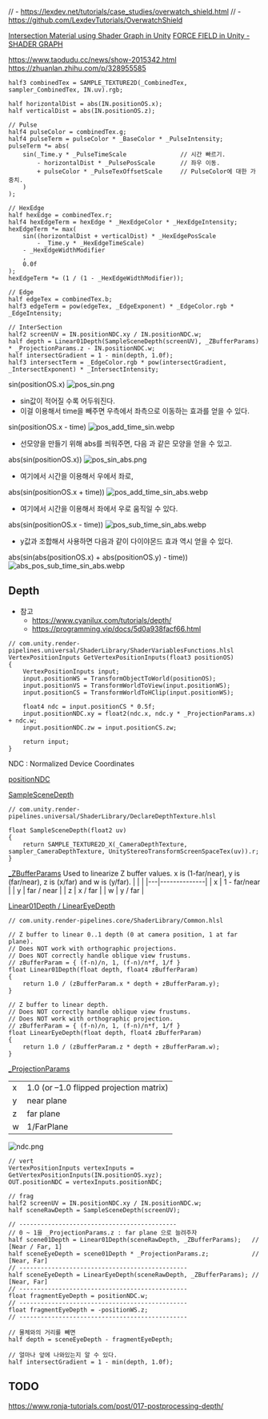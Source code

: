 // - https://lexdev.net/tutorials/case_studies/overwatch_shield.html
// - https://github.com/LexdevTutorials/OverwatchShield

[Intersection Material using Shader Graph in Unity](https://www.youtube.com/watch?v=ayd8L6ZyCvw)
[FORCE FIELD in Unity - SHADER GRAPH](https://www.youtube.com/watch?v=NiOGWZXBg4Y)

https://www.taodudu.cc/news/show-2015342.html
https://zhuanlan.zhihu.com/p/328955585

``` hlsl
half3 combinedTex = SAMPLE_TEXTURE2D(_CombinedTex, sampler_CombinedTex, IN.uv).rgb;

half horizontalDist = abs(IN.positionOS.x);
half verticalDist = abs(IN.positionOS.z);

// Pulse
half4 pulseColor = combinedTex.g;
half4 pulseTerm = pulseColor * _BaseColor * _PulseIntensity;
pulseTerm *= abs(
    sin(_Time.y * _PulseTimeScale               // 시간 빠르기.
        - horizontalDist * _PulsePosScale       // 좌우 이동.
        + pulseColor * _PulseTexOffsetScale     // PulseColor에 대한 가중치.
    )
);

// HexEdge
half hexEdge = combinedTex.r;
half4 hexEdgeTerm = hexEdge * _HexEdgeColor * _HexEdgeIntensity;
hexEdgeTerm *= max(
    sin((horizontalDist + verticalDist) * _HexEdgePosScale
        - _Time.y * _HexEdgeTimeScale)
    - _HexEdgeWidthModifier
    ,
    0.0f
);
hexEdgeTerm *= (1 / (1 - _HexEdgeWidthModifier));

// Edge
half edgeTex = combinedTex.b;
half3 edgeTerm = pow(edgeTex, _EdgeExponent) * _EdgeColor.rgb * _EdgeIntensity;

// InterSection
half2 screenUV = IN.positionNDC.xy / IN.positionNDC.w;
half depth = Linear01Depth(SampleSceneDepth(screenUV), _ZBufferParams) * _ProjectionParams.z - IN.positionNDC.w;
half intersectGradient = 1 - min(depth, 1.0f);
half3 intersectTerm = _EdgeColor.rgb * pow(intersectGradient, _IntersectExponent) * _IntersectIntensity;

```

sin(positionOS.x)
    ![pos_sin.png](./doc_res/pos_sin.png)

- sin값이 적어질 수록 어두워진다.
- 이걸 이용해서 time을 빼주면 우측에서 좌측으로 이동하는 효과를 얻을 수 있다.

sin(positionOS.x - time)
    ![pos_add_time_sin.webp](./doc_res/pos_add_time_sin.webp)

- 선모양을 만들기 위해 abs를 씌워주면, 다음 과 같은 모양을 얻을 수 있고.

abs(sin(positionOS.x))
    ![pos_sin_abs.png](./doc_res/pos_sin_abs.png)

- 여기에서 시간을 이용해서 우에서 좌로,

abs(sin(positionOS.x + time))
    ![pos_add_time_sin_abs.webp](./doc_res/pos_add_time_sin_abs.webp)

- 여기에서 시간을 이용해서 좌에서 우로 움직일 수 있다.

abs(sin(positionOS.x - time))
    ![pos_sub_time_sin_abs.webp](./doc_res/pos_sub_time_sin_abs.webp)

- y값과 조합해서 사용하면 다음과 같이 다이야몬드 효과 역시 얻을 수 있다.

abs(sin(abs(positionOS.x) + abs(positionOS.y) - time))
    ![abs_pos_sub_time_sin_abs.webp](./doc_res/abs_pos_sub_time_sin_abs.webp)

## Depth

- 참고
  - https://www.cyanilux.com/tutorials/depth/
  - https://programming.vip/docs/5d0a938facf66.html


``` hlsl
// com.unity.render-pipelines.universal/ShaderLibrary/ShaderVariablesFunctions.hlsl
VertexPositionInputs GetVertexPositionInputs(float3 positionOS)
{
    VertexPositionInputs input;
    input.positionWS = TransformObjectToWorld(positionOS);
    input.positionVS = TransformWorldToView(input.positionWS);
    input.positionCS = TransformWorldToHClip(input.positionWS);

    float4 ndc = input.positionCS * 0.5f;
    input.positionNDC.xy = float2(ndc.x, ndc.y * _ProjectionParams.x) + ndc.w;
    input.positionNDC.zw = input.positionCS.zw;

    return input;
}
```

NDC : Normalized Device Coordinates

[positionNDC](https://github.com/Unity-Technologies/Graphics/blob/master/com.unity.render-pipelines.universal/ShaderLibrary/ShaderVariablesFunctions.deprecated.hlsl)


[SampleSceneDepth](https://github.com/Unity-Technologies/Graphics/blob/master/com.unity.render-pipelines.universal/ShaderLibrary/DeclareDepthTexture.hlsl)

``` hlsl
// com.unity.render-pipelines.universal/ShaderLibrary/DeclareDepthTexture.hlsl

float SampleSceneDepth(float2 uv)
{
    return SAMPLE_TEXTURE2D_X(_CameraDepthTexture, sampler_CameraDepthTexture, UnityStereoTransformScreenSpaceTex(uv)).r;
}
```

[_ZBufferParams](https://docs.unity3d.com/Manual/SL-UnityShaderVariables.html)
Used to linearize Z buffer values. x is (1-far/near), y is (far/near), z is (x/far) and w is (y/far).
|   |              |
|---|--------------|
| x | 1 - far/near |
| y | far / near   |
| z | x / far      |
| w | y / far      |


[Linear01Depth / LinearEyeDepth](https://github.com/Unity-Technologies/Graphics/blob/master/com.unity.render-pipelines.core/ShaderLibrary/Common.hlsl)

``` hlsl
// com.unity.render-pipelines.core/ShaderLibrary/Common.hlsl

// Z buffer to linear 0..1 depth (0 at camera position, 1 at far plane).
// Does NOT work with orthographic projections.
// Does NOT correctly handle oblique view frustums.
// zBufferParam = { (f-n)/n, 1, (f-n)/n*f, 1/f }
float Linear01Depth(float depth, float4 zBufferParam)
{
    return 1.0 / (zBufferParam.x * depth + zBufferParam.y);
}

// Z buffer to linear depth.
// Does NOT correctly handle oblique view frustums.
// Does NOT work with orthographic projection.
// zBufferParam = { (f-n)/n, 1, (f-n)/n*f, 1/f }
float LinearEyeDepth(float depth, float4 zBufferParam)
{
    return 1.0 / (zBufferParam.z * depth + zBufferParam.w);
}
```

[_ProjectionParams](https://docs.unity3d.com/Manual/SL-UnityShaderVariables.html)

|   |                                         |
|---|-----------------------------------------|
| x | 1.0 (or –1.0 flipped projection matrix) |
| y | near plane                              |
| z | far plane                               |
| w | 1/FarPlane                              |

![ndc.png](./doc_res/ndc.png)

``` hlsl
// vert
VertexPositionInputs vertexInputs = GetVertexPositionInputs(IN.positionOS.xyz);
OUT.positionNDC = vertexInputs.positionNDC;

// frag
half2 screenUV = IN.positionNDC.xy / IN.positionNDC.w;
half sceneRawDepth = SampleSceneDepth(screenUV);

// --------------------------------------------
// 0 ~ 1을 _ProjectionParams.z : far plane 으로 늘려주자
half scene01Depth = Linear01Depth(sceneRawDepth, _ZBufferParams);   //  [Near / Far, 1]
half sceneEyeDepth = scene01Depth * _ProjectionParams.z;            //  [Near, Far]
// -----------------------------------------------
half sceneEyeDepth = LinearEyeDepth(sceneRawDepth, _ZBufferParams); //  [Near, Far]
// -----------------------------------------------
float fragmentEyeDepth = positionNDC.w;
// -----------------------------------------------
float fragmentEyeDepth = -positionWS.z;
// -----------------------------------------------

// 물체와의 거리를 빼면
half depth = sceneEyeDepth - fragmentEyeDepth;

// 얼마나 앞에 나와있는지 알 수 있다.
half intersectGradient = 1 - min(depth, 1.0f);
```


## TODO
https://www.ronja-tutorials.com/post/017-postprocessing-depth/